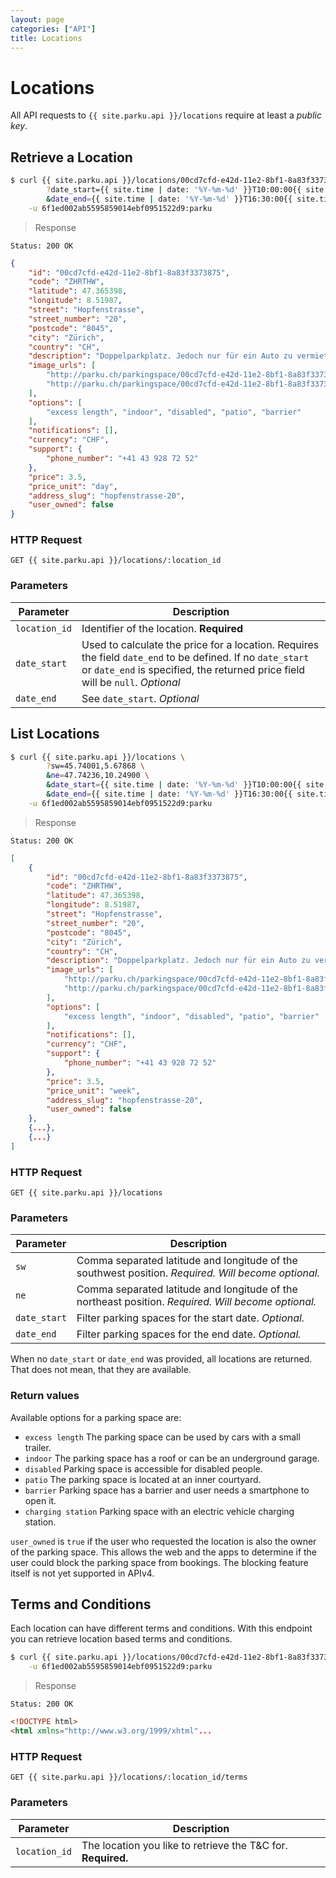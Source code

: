 ```yaml
---
layout: page
categories: ["API"]
title: Locations
---
```


# Locations

All API requests to `{{ site.parku.api }}/locations` require at least a _public key_.

## Retrieve a Location

```sh
$ curl {{ site.parku.api }}/locations/00cd7cfd-e42d-11e2-8bf1-8a83f3373875 \
        ?date_start={{ site.time | date: '%Y-%m-%d' }}T10:00:00{{ site.time | date: '%z' }} \
        &date_end={{ site.time | date: '%Y-%m-%d' }}T16:30:00{{ site.time | date: '%z' }} \
    -u 6f1ed002ab5595859014ebf0951522d9:parku
```

> Response

```nginx
Status: 200 OK
```
```json
{
    "id": "00cd7cfd-e42d-11e2-8bf1-8a83f3373875",
    "code": "ZHRTHW",
    "latitude": 47.365398,
    "longitude": 8.51987,
    "street": "Hopfenstrasse",
    "street_number": "20",
    "postcode": "8045",
    "city": "Zürich",
    "country": "CH",
    "description": "Doppelparkplatz. Jedoch nur für ein Auto zu vermieten. Die andere Hälfte wird benötigt. Aufteilung wie im Bild.",
    "image_urls": [
        "http://parku.ch/parkingspace/00cd7cfd-e42d-11e2-8bf1-8a83f3373875/image",
        "http://parku.ch/parkingspace/00cd7cfd-e42d-11e2-8bf1-8a83f3373875/image"
    ],
    "options": [
        "excess length", "indoor", "disabled", "patio", "barrier"
    ],
    "notifications": [],
    "currency": "CHF",
    "support": {
        "phone_number": "+41 43 928 72 52"
    },
    "price": 3.5,
    "price_unit": "day",
    "address_slug": "hopfenstrasse-20",
    "user_owned": false
}
```

### HTTP Request

`GET {{ site.parku.api }}/locations/:location_id`

### Parameters

Parameter | Description
--- | ---
`location_id` | Identifier of the location. __Required__
`date_start` | Used to calculate the price for a location. Requires the field `date_end` to be defined. If no `date_start` or `date_end` is specified, the returned price field will be `null`. _Optional_
`date_end` | See `date_start`. _Optional_


## List Locations

```sh
$ curl {{ site.parku.api }}/locations \
        ?sw=45.74001,5.67868 \
        &ne=47.74236,10.24900 \
        &date_start={{ site.time | date: '%Y-%m-%d' }}T10:00:00{{ site.time | date: '%z' }} \
        &date_end={{ site.time | date: '%Y-%m-%d' }}T16:30:00{{ site.time | date: '%z' }} \
    -u 6f1ed002ab5595859014ebf0951522d9:parku
```

> Response

```nginx
Status: 200 OK
```
```json
[
    {
        "id": "00cd7cfd-e42d-11e2-8bf1-8a83f3373875",
        "code": "ZHRTHW",
        "latitude": 47.365398,
        "longitude": 8.51987,
        "street": "Hopfenstrasse",
        "street_number": "20",
        "postcode": "8045",
        "city": "Zürich",
        "country": "CH",
        "description": "Doppelparkplatz. Jedoch nur für ein Auto zu vermieten. Die andere Hälfte wird benötigt. Aufteilung wie im Bild.",
        "image_urls": [
            "http://parku.ch/parkingspace/00cd7cfd-e42d-11e2-8bf1-8a83f3373875/image",
            "http://parku.ch/parkingspace/00cd7cfd-e42d-11e2-8bf1-8a83f3373875/image"
        ],
        "options": [
            "excess length", "indoor", "disabled", "patio", "barrier"
        ],
        "notifications": [],
        "currency": "CHF",
        "support": {
            "phone_number": "+41 43 928 72 52"
        },
        "price": 3.5,
        "price_unit": "week",
        "address_slug": "hopfenstrasse-20",
        "user_owned": false
    },
    {...},
    {...}
]
```

### HTTP Request

`GET {{ site.parku.api }}/locations`

### Parameters

Parameter | Description
--- | ---
`sw` | Comma separated latitude and longitude of the southwest position. _Required. Will become optional._
`ne` | Comma separated latitude and longitude of the northeast position. _Required. Will become optional._
`date_start` | Filter parking spaces for the start date. _Optional._
`date_end` | Filter parking spaces for the end date. _Optional._

When no `date_start` or `date_end` was provided, all locations are returned. That does not mean, that they are available.

### Return values
Available options for a parking space are:

* `excess length` The parking space can be used by cars with a small trailer.
* `indoor` The parking space has a roof or can be an underground garage.
* `disabled` Parking space is accessible for disabled people.
* `patio` The parking space is located at an inner courtyard.
* `barrier` Parking space has a barrier and user needs a smartphone to open it.
* `charging station` Parking space with an electric vehicle charging station.

`user_owned` is `true` if the user who requested the location is also the owner of the parking space. This allows the web and the apps to determine if the user could block the parking space from bookings. The blocking feature itself is not yet supported in APIv4.

## Terms and Conditions

Each location can have different terms and conditions. With this endpoint you can retrieve location based terms and conditions.

```sh
$ curl {{ site.parku.api }}/locations/00cd7cfd-e42d-11e2-8bf1-8a83f3373875/terms \
    -u 6f1ed002ab5595859014ebf0951522d9:parku
```

> Response

```nginx
Status: 200 OK
```
```html
<!DOCTYPE html>
<html xmlns="http://www.w3.org/1999/xhtml"...

```

### HTTP Request

`GET {{ site.parku.api }}/locations/:location_id/terms`

### Parameters

Parameter		| Description
---					| ---
`location_id`| The location you like to retrieve the T&C for. __Required.__
